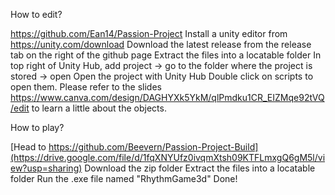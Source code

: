 How to edit?

https://github.com/Ean14/Passion-Project
Install a unity editor from https://unity.com/download
Download the latest release from the release tab on the right of the github page
Extract the files into a locatable folder
In top right of Unity Hub, add project -> go to the folder where the project is stored -> open
Open the project with Unity Hub
Double click on scripts to open them. Please refer to the slides https://www.canva.com/design/DAGHYXk5YkM/qlPmdku1CR_EIZMqe92tVQ/edit to learn a little about the objects.

How to play?

[Head to https://github.com/Beevern/Passion-Project-Build](https://drive.google.com/file/d/1fqXNYUfz0ivqmXtsh09KTFLmxgQ6gM5l/view?usp=sharing)
Download the zip folder
Extract the files into a locatable folder
Run the .exe file named "RhythmGame3d"
Done!

